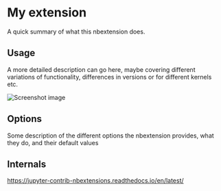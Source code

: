 My extension
==============

A quick summary of what this nbextension does.


Usage
-----

A more detailed description can go here, maybe covering different variations of functionality, differences in versions or for different kernels etc.

![Screenshot image](screenshot.png)


Options
-------

Some description of the different options the nbextension provides, what they do, and their default values

Internals
---------

https://jupyter-contrib-nbextensions.readthedocs.io/en/latest/
